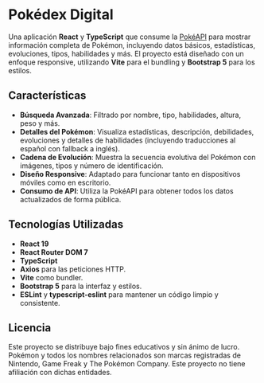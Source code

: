 # Pokédex Digital

Una aplicación **React** y **TypeScript** que consume la [PokéAPI](https://pokeapi.co/) para mostrar información completa de Pokémon, incluyendo datos básicos, estadísticas, evoluciones, tipos, habilidades y más. El proyecto está diseñado con un enfoque responsive, utilizando **Vite** para el bundling y **Bootstrap 5** para los estilos.

## Características

- **Búsqueda Avanzada**: Filtrado por nombre, tipo, habilidades, altura, peso y más.
- **Detalles del Pokémon**: Visualiza estadísticas, descripción, debilidades, evoluciones y detalles de habilidades (incluyendo traducciones al español con fallback a inglés).
- **Cadena de Evolución**: Muestra la secuencia evolutiva del Pokémon con imágenes, tipos y número de identificación.
- **Diseño Responsive**: Adaptado para funcionar tanto en dispositivos móviles como en escritorio.
- **Consumo de API**: Utiliza la PokéAPI para obtener todos los datos actualizados de forma pública.

## Tecnologías Utilizadas

- **React 19**
- **React Router DOM 7**
- **TypeScript**
- **Axios** para las peticiones HTTP.
- **Vite** como bundler.
- **Bootstrap 5** para la interfaz y estilos.
- **ESLint** y **typescript-eslint** para mantener un código limpio y consistente.

## Licencia

Este proyecto se distribuye bajo fines educativos y sin ánimo de lucro. Pokémon y todos los nombres relacionados son marcas registradas de Nintendo, Game Freak y The Pokémon Company. Este proyecto no tiene afiliación con dichas entidades.
